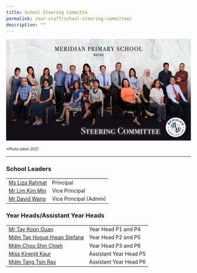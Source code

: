 ```yaml
---
title: School Steering Committe
permalink: /our-staff/school-steering-committee/
description: ""
---
```

![](/images/Our%20Staff/Steering%20Comm.jpg)

<p style="font-size:10px">*Photo taken 2021 </p>
<hr>

### School Leaders

<table style="width:100%">
  <tr>
  </tr>
  <tr>
    <td><a href="mailto:liza_rahmat@moe.edu.sg">Ms Liza Rahmat</a></td>
    <td>Principal</td>
    
  </tr>
  <tr>
    <td><a href="mailto:LIM_Kim_Min@moe.edu.sg">Mr Lim Kim Min</a></td>
    <td>Vice Principal</td>
  </tr>
	<tr>
    <td><a href="mailto:david_wang@moe.edu.sg">Mr David Wang</a></td>
    <td>Vice Principal (Admin)</td>
		
  </tr>
	
</table>

### Year Heads/Assistant Year Heads

<table style="width:100%">
  <tr>
  </tr>
  <tr>
    <td><a href="mailto:tay_koon_guan@moe.edu.sg">Mr Tay Koon Guan</a></td>
    <td>Year Head P1 and P4</td>
   
  </tr>
  <tr>
    <td>
			<a href="mailto:tan_hugue_hwan_stefane@moe.edu.sg">Mdm Tan Hugue Hwan Stefane</a></td>
    <td>Year Head P2 and P5</td>
  </tr>
	<tr>
    <td><a href="mailto:chou_shin_chieh@moe.edu.sg">Mdm Chou Shin Chieh</a></td>
    <td>Year Head P3 and P6</td>
		
  </tr>
	<tr>
    <td><a href="mailto:kirenjit_kaur_sulinder_singh@moe.edu.sg">Miss Kirenjit Kaur</a></td>
    <td>Assistant Year Head P5</td>
		
  </tr>
	<tr>
    <td><a href="mailto:tang_tsin_ray@moe.edu.sg">Mdm Tang Tsin Ray</a></td>
    <td>Assistant Year Head P6</td>
		
  </tr>
	
</table>